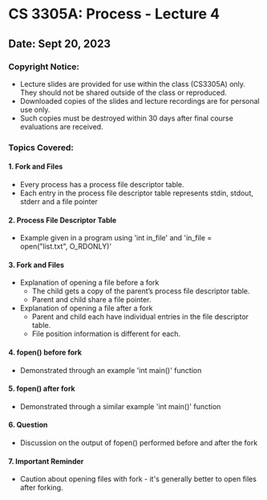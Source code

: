 # CS 3305A: Process - Lecture 4
## Date: Sept 20, 2023

### Copyright Notice:
- Lecture slides are provided for use within the class (CS3305A) only. They should not be shared outside of the class or reproduced.
- Downloaded copies of the slides and lecture recordings are for personal use only.
- Such copies must be destroyed within 30 days after final course evaluations are received.

### Topics Covered:

#### 1. Fork and Files
- Every process has a process file descriptor table.
- Each entry in the process file descriptor table represents stdin, stdout, stderr and a file pointer

#### 2. Process File Descriptor Table
- Example given in a program using 'int in_file' and 'in_file = open("list.txt", O_RDONLY)'

#### 3. Fork and Files
- Explanation of opening a file before a fork
    - The child gets a copy of the parent’s process file descriptor table.
    - Parent and child share a file pointer.
- Explanation of opening a file after a fork
    - Parent and child each have individual entries in the file descriptor table.
    - File position information is different for each.

#### 4. fopen() before fork
- Demonstrated through an example 'int main()' function

#### 5. fopen() after fork
- Demonstrated through a similar example 'int main()' function

#### 6. Question
- Discussion on the output of fopen() performed before and after the fork

#### 7. Important Reminder
- Caution about opening files with fork - it's generally better to open files after forking.